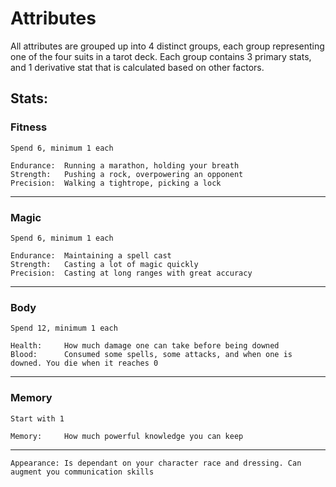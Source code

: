 # Attributes

All attributes are grouped up into 4 distinct groups, each group representing one of the four suits in a tarot deck. Each group contains 3 primary stats, and 1 derivative stat that is calculated based on other factors.

## Stats:

### Fitness
`Spend 6, minimum 1 each`

	Endurance:	Running a marathon, holding your breath
	Strength:	Pushing a rock, overpowering an opponent
	Precision:	Walking a tightrope, picking a lock

---
### Magic
`Spend 6, minimum 1 each`

	Endurance:	Maintaining a spell cast
	Strength:	Casting a lot of magic quickly
	Precision:	Casting at long ranges with great accuracy

---
### Body  
`Spend 12, minimum 1 each`  

	Health: 	How much damage one can take before being downed
	Blood:		Consumed some spells, some attacks, and when one is downed. You die when it reaches 0
	
---
### Memory
`Start with 1`

	Memory:		How much powerful knowledge you can keep

---
	
	Appearance:	Is dependant on your character race and dressing. Can augment you communication skills


